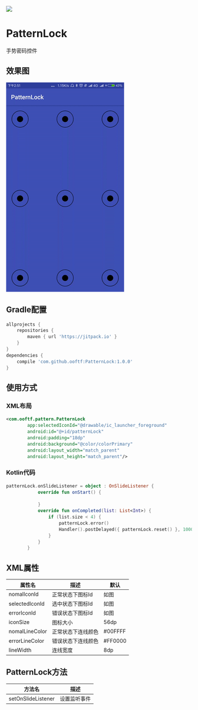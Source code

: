 
[![](https://jitpack.io/v/ooftf/PatternLock.svg)](https://jitpack.io/#ooftf/PatternLock)
# PatternLock
手势密码控件
## 效果图
![](https://github.com/ooftf/PatternLock/raw/master/art/PatternLock.gif)
## Gradle配置
```gradle
allprojects {
    repositories {
        maven { url 'https://jitpack.io' }
    }
}
dependencies {
    compile 'com.github.ooftf:PatternLock:1.0.0'
}
```
## 使用方式
### XML布局
```xml
<com.ooftf.pattern.PatternLock
        app:selectedIconId="@drawable/ic_launcher_foreground"
        android:id="@+id/patternLock"
        android:padding="18dp"
        android:background="@color/colorPrimary"
        android:layout_width="match_parent"
        android:layout_height="match_parent"/>
```
### Kotlin代码
```kotlin
patternLock.onSlideListener = object : OnSlideListener {
            override fun onStart() {

            }
            override fun onCompleted(list: List<Int>) {
                if (list.size < 4) {
                    patternLock.error()
                    Handler().postDelayed({ patternLock.reset() }, 1000)
                }
            }
        }
```
## XML属性
|属性名|描述|默认|
|---|---|---|
|nomalIconId|正常状态下图标Id|如图|
|selectedIconId|选中状态下图标Id|如图|
|errorIconId|错误状态下图标Id|如图|
|iconSize|图标大小|56dp|
|nomalLineColor|正常状态下连线颜色|#00FFFF|
|errorLineColor|错误状态下连线颜色|#FF0000|
|lineWidth|连线宽度|8dp|
## PatternLock方法
|方法名|描述|
|---|---|
|setOnSlideListener|设置监听事件|
